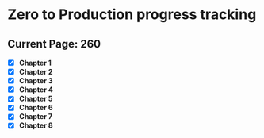 # Zero to Production progress tracking

## Current Page: 260

- [x] **Chapter 1**
- [x] **Chapter 2**
- [x] **Chapter 3**
- [x] **Chapter 4**
- [x] **Chapter 5**
- [x] **Chapter 6**
- [x] **Chapter 7**
- [x] **Chapter 8**